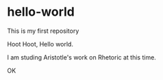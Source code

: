 # hello-world
This is my first repository

Hoot Hoot, Hello world.

I am studing Aristotle's work on Rhetoric at this time.

OK
